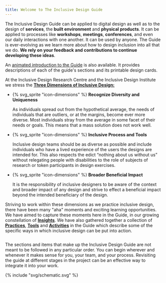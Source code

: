 ```yaml
---
title: Welcome to The Inclusive Design Guide
---
```


The Inclusive Design Guide can be applied to digital design as well as to the design of **services**, the **built
environment** and **physical products**. It can be applied to processes like **workshops**, **meetings**,
**conferences**, and even our daily interactions with one another. It can be used by anyone. The Guide is ever-evolving
as we learn more about how to design inclusion into all that we do. **We rely on your feedback and contributions to
continue developing these ideas**.

An [animated introduction to the Guide](https://www.youtube.com/watch?v=ESyrapafICE) is also available. It provides
descriptions of each of the guide's sections and its printable design cards.

<div class="idg-highlight-section" id="idg-index-dimensions-list">

At the Inclusive Design Research Centre and the Inclusive Design Institute we stress the [**Three Dimensions of
Inclusive
Design:**](http://idrc.ocadu.ca/about-the-idrc/49-resources/online-resources/articles-and-papers/443-whatisinclusivedesign)

* {% svg_sprite "icon-dimensions" %} **Recognize Diversity and Uniqueness**

  As individuals spread out from the hypothetical average, the needs of individuals that are outliers, or at the
  margins, become ever more diverse. Most individuals stray from the average in some facet of their needs or goals. This
  means that a mass solution does not work well.

* {% svg_sprite "icon-dimensions" %} **Inclusive Process and Tools**

  Inclusive design teams should be as diverse as possible and include individuals who have a lived experience of the
  users the designs are intended for.  This also respects the edict “nothing about us without us” without relegating
  people with disabilities to the role of subjects of research or token participants in design exercises.</p>

* {% svg_sprite "icon-dimensions" %} **Broader Beneficial Impact**

  It is the responsibility of inclusive designers to be aware of the context and broader impact of any design and strive
  to effect a beneficial impact beyond the intended beneficiary of the design.

</div>

Striving to work within these dimensions as we practice inclusive design, there have been many "aha" moments and
exciting learning opportunities. We have aimed to capture these moments here in the Guide, in our growing constellation
of [**Insights**](./insights/). We have also gathered together a collection of [**Practices**](./practices/),
[**Tools**](./tools/) and [**Activities**](./activities/) in the Guide which describe some of the specific ways in which
inclusive design can be put into action.

<div class="idg-highlight-section row">
  <div class="small-12 medium-6 large-8 column">

  The sections and items that make up the Inclusive Design Guide are not meant to be followed in any particular order.
  You can begin wherever and whenever it makes sense for you, your team, and your process. Revisiting the guide at
  different stages in the project can be an effective way to integrate it into your work.

  </div>
  <dic class="small-12 medium-6 large-4 column"> {% include "svg/schematic.svg" %} </dic>
</div>
